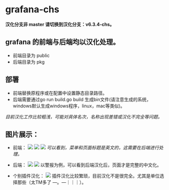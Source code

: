 # grafana-chs

**汉化分支非 master 请切换到汉化分支：v6.3.4-chs。**

## grafana 的前端与后端均以汉化处理。
* 前端目录为 public
* 后端目录为 pkg

## 部署
* 前端替换原程序或在配置中设置静态目录路径。
* 后端需要通过go run build.go build 生成bin文件(请注意生成的系统，windows默认生成windows程序，linux，mac等类似)。

*目前汉化工作比较粗浅，可能对具体名次，名称出现差错或汉化不完全等问题。*


## 图片展示：
* 前端：
![](https://s1.ax1x.com/2020/04/07/GceBuR.jpg)
![](https://s1.ax1x.com/2020/04/07/GceDD1.png)
![](https://s1.ax1x.com/2020/04/07/Gcea34.png)
*可以看到，菜单和页面标题是英文的，这需要在后端进行处理。*

* 后端：
![](https://s1.ax1x.com/2020/04/07/GcerHx.png)
![](https://s1.ax1x.com/2020/04/07/Gcewv9.jpg)
以警报为例，可以看到后端汉化后，页面才是完整的中文化。

* 个别插件汉化：
![](https://s1.ax1x.com/2020/04/07/GcmzSe.jpg)
插件汉化比较繁琐，目前汉化不是很完全。尤其是单位选择那些（太TM多了 —。—｜｜｜）。
